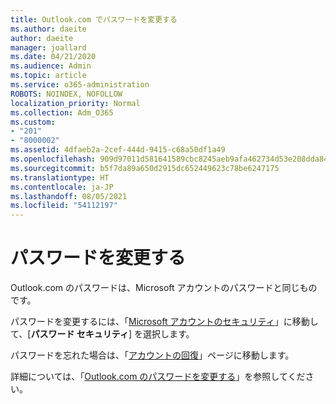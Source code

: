 ```yaml
---
title: Outlook.com でパスワードを変更する
ms.author: daeite
author: daeite
manager: joallard
ms.date: 04/21/2020
ms.audience: Admin
ms.topic: article
ms.service: o365-administration
ROBOTS: NOINDEX, NOFOLLOW
localization_priority: Normal
ms.collection: Adm_O365
ms.custom:
- "201"
- "8000002"
ms.assetid: 4dfaeb2a-2cef-444d-9415-c68a50df1a49
ms.openlocfilehash: 909d97011d581641589cbc8245aeb9afa462734d53e208dda84657cd306d6fb2
ms.sourcegitcommit: b5f7da89a650d2915dc652449623c78be6247175
ms.translationtype: HT
ms.contentlocale: ja-JP
ms.lasthandoff: 08/05/2021
ms.locfileid: "54112197"
---
```

# <a name="change-your-password"></a>パスワードを変更する

Outlook.com のパスワードは、Microsoft アカウントのパスワードと同じものです。
  
パスワードを変更するには、「[Microsoft アカウントのセキュリティ](https://go.microsoft.com/fwlink/p/?linkid=842325&amp;clcid=0x409)」に移動して、[**パスワード セキュリティ**] を選択します。
  
パスワードを忘れた場合は、「[アカウントの回復](https://go.microsoft.com/fwlink/p/?linkid=841909)」ページに移動します。
  
詳細については、「[Outlook.com のパスワードを変更する](https://support.office.com/article/2138d690-811c-4545-b2f3-e4dbe80c9735?wt.mc_id=Office_Outlook_com_Alchemy)」を参照してください。
